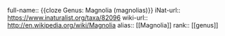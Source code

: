 

full-name:: {{cloze Genus: Magnolia (magnolias)}}
iNat-url:: https://www.inaturalist.org/taxa/82096
wiki-url:: http://en.wikipedia.org/wiki/Magnolia
alias:: [[Magnolia]]
rank:: [[genus]]